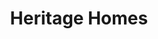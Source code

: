 ---
title: Heritage Homes
description: Large development project in North Dakota.  It consisted of 78 homes plus a welcome center, pool, and pickleball court.  The main selling feature was the “Side Lot” concept for this development. One home was selected to showcase its interior.
bannerh1: Heritage Homes
layout: post
slug: heritage-homes
thumbnail: img/heritage1.jpg

heading: Large Development in North Dakota.

desc: This was a large development project in North Dakota.  It consisted of 78 homes plus a welcome center, pool, and pickleball court.  The main selling feature was the “Side Lot” concept for this development. One home was selected to showcase its interior.

video: https://player.vimeo.com/video/519110805
video2: https://player.vimeo.com/video/519110805
tour_link: http://kennedy.inteck3d.com/

photo1: img/heritage1.jpg
photo2: img/heritage2.jpg
photo3: img/heritage3.jpg
photo4: img/heritage4.jpg
photo5: img/heritage5.jpg
photo6: img/heritage6.jpg


cta: QUESTIONS ABOUT OUR SERVICES?
cta_sub: 
cta_link: /contact
---